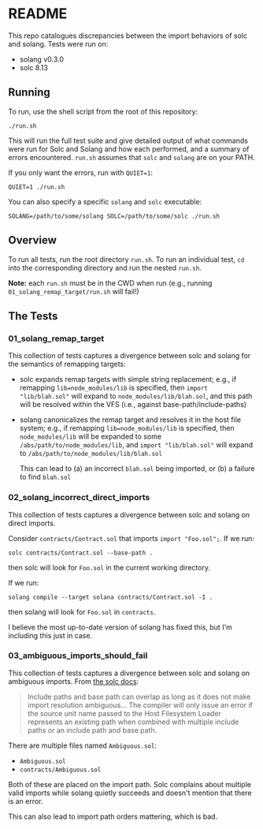 # README

This repo catalogues discrepancies between the import behaviors of solc and
solang. Tests were run on:

+ solang v0.3.0
+ solc 8.13

## Running
To run, use the shell script from the root of this repository:

```
./run.sh
```

This will run the full test suite and give detailed output of what commands were
run for Solc and Solang and how each performed, and a summary of errors
encountered.  `run.sh` assumes that `solc` and `solang` are on your PATH.

If you only want the errors, run with `QUIET=1`:

```
QUIET=1 ./run.sh
```

You can also specify a specific `solang` and `solc` executable:

```
SOLANG=/path/to/some/solang SOLC=/path/to/some/solc ./run.sh
```


## Overview

To run all tests, run the root directory `run.sh`. To run an individual test,
`cd` into the corresponding directory and run the nested `run.sh`.

**Note:** each `run.sh` must be in the CWD when run (e.g., running `01_solang_remap_target/run.sh` will fail!)

## The Tests

### 01_solang_remap_target

This collection of tests captures a divergence between solc and solang for the
semantics of remapping targets:

+ solc expands remap targets with simple string replacement; e.g., if remapping
  `lib=node_modules/lib` is specified, then `import "lib/blah.sol"` will expand
  to `node_modules/lib/blah.sol`, and this path will be resolved within the VFS
  (i.e., against base-path/include-paths)

+ solang canonicalizes the remap target and resolves it in the host file system;
  e.g., if remapping `lib=node_modules/lib` is specified, then
  `node_modules/lib` will be expanded to some `/abs/path/to/node_modules/lib`,
  and `import "lib/blah.sol"` will expand to `/abs/path/to/node_modules/lib/blah.sol`

  This can lead to (a) an incorrect `blah.sol` being imported, or (b) a failure to find `blah.sol`

### 02_solang_incorrect_direct_imports

This collection of tests captures a divergence between solc and solang on direct
imports.

Consider `contracts/Contract.sol` that imports `import "Foo.sol";`. If we run:

```
solc contracts/Contract.sol --base-path .
```

then solc will look for `Foo.sol` in the current working directory.

If we run:

```
solang compile --target solana contracts/Contract.sol -I .
```

then solang will look for `Foo.sol` in `contracts`.

I believe the most up-to-date version of solang has fixed this, but I'm
including this just in case.

### 03_ambiguous_imports_should_fail

This collection of tests captures a divergence between solc and solang on
ambiguous imports. From [the solc docs](https://docs.soliditylang.org/en/v0.8.19/path-resolution.html):

> Include paths and base path can overlap as long as it does not make import
> resolution ambiguous... The compiler will only issue an error if the source
> unit name passed to the Host Filesystem Loader represents an existing path when
> combined with multiple include paths or an include path and base path.


There are multiple files named `Ambiguous.sol`:

+ `Ambiguous.sol`
+ `contracts/Ambiguous.sol`

Both of these are placed on the import path. Solc complains about multiple valid
imports while solang quietly succeeds and doesn't mention that there is an error.

This can also lead to import path orders mattering, which is bad.
